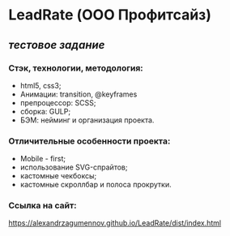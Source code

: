 # **LeadRate (ООО Профитсайз)**
## *тестовое задание* 
### Стэк, технологии, методология:
* html5, css3;
* Анимации: transition, @keyframes
* препроцессор: SCSS;
* сборка: GULP;
* БЭМ: нейминг и организация проекта.

### Отличительные особенности проекта: 
- Mobile - first;
- иcпользование SVG-спрайтов;
- кастомные чекбоксы; 
- кастомные скроллбар и полоса прокрутки.

### Ссылка на сайт:  
https://alexandrzagumennov.github.io/LeadRate/dist/index.html


